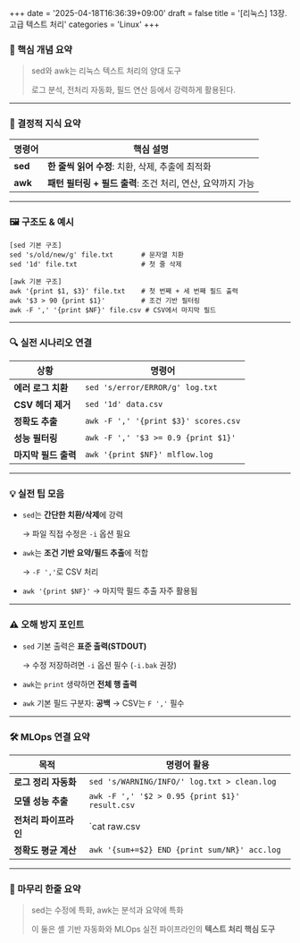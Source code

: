 +++
date = '2025-04-18T16:36:39+09:00'
draft = false
title = '[리눅스] 13장. 고급 텍스트 처리'
categories = 'Linux'
+++

### 📌 핵심 개념 요약

> sed와 awk는 리눅스 텍스트 처리의 양대 도구
> 
> 
> 로그 분석, 전처리 자동화, 필드 연산 등에서 강력하게 활용된다.
> 

---

### 🧠 결정적 지식 요약

| 명령어 | 핵심 설명 |
| --- | --- |
| **sed** | **한 줄씩 읽어 수정**: 치환, 삭제, 추출에 최적화 |
| **awk** | **패턴 필터링 + 필드 출력**: 조건 처리, 연산, 요약까지 가능 |

---

### 🖼️ 구조도 & 예시

```
[sed 기본 구조]
sed 's/old/new/g' file.txt       # 문자열 치환
sed '1d' file.txt                # 첫 줄 삭제

[awk 기본 구조]
awk '{print $1, $3}' file.txt    # 첫 번째 + 세 번째 필드 출력
awk '$3 > 90 {print $1}'         # 조건 기반 필터링
awk -F ',' '{print $NF}' file.csv # CSV에서 마지막 필드

```

---

### 🔍 실전 시나리오 연결

| 상황 | 명령어 |
| --- | --- |
| **에러 로그 치환** | `sed 's/error/ERROR/g' log.txt` |
| **CSV 헤더 제거** | `sed '1d' data.csv` |
| **정확도 추출** | `awk -F ',' '{print $3}' scores.csv` |
| **성능 필터링** | `awk -F ',' '$3 >= 0.9 {print $1}'` |
| **마지막 필드 출력** | `awk '{print $NF}' mlflow.log` |

---

### 💡 실전 팁 모음

- `sed`는 **간단한 치환/삭제**에 강력
    
    → 파일 직접 수정은 `-i` 옵션 필요
    
- `awk`는 **조건 기반 요약/필드 추출**에 적합
    
    → `-F ','`로 CSV 처리
    
- `awk '{print $NF}'` → 마지막 필드 추출 자주 활용됨

---

### ⚠️ 오해 방지 포인트

- `sed` 기본 출력은 **표준 출력(STDOUT)**
    
    → 수정 저장하려면 `-i` 옵션 필수 (`-i.bak` 권장)
    
- `awk`는 `print` 생략하면 **전체 행 출력**
- `awk` 기본 필드 구분자: **공백** → CSV는 `F ','` 필수

---

### 🛠️ MLOps 연결 요약

| 목적 | 명령어 활용 |
| --- | --- |
| **로그 정리 자동화** | `sed 's/WARNING/INFO/' log.txt > clean.log` |
| **모델 성능 추출** | `awk -F ',' '$2 > 0.95 {print $1}' result.csv` |
| **전처리 파이프라인** | `cat raw.csv | sed '1d' | awk -F ',' '{print $1,$3}'` |
| **정확도 평균 계산** | `awk '{sum+=$2} END {print sum/NR}' acc.log` |

---

### 🏁 마무리 한줄 요약

> sed는 수정에 특화, awk는 분석과 요약에 특화
> 
> 
> 이 둘은 셸 기반 자동화와 MLOps 실전 파이프라인의 **텍스트 처리 핵심 도구**
>
